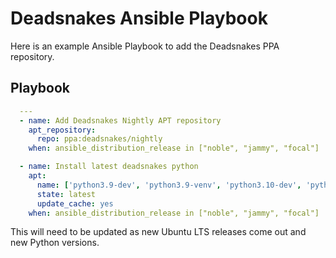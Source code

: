 # Deadsnakes Ansible Playbook

Here is an example Ansible Playbook to add the Deadsnakes PPA repository.

## Playbook

```yaml
  ---
  - name: Add Deadsnakes Nightly APT repository
    apt_repository:
      repo: ppa:deadsnakes/nightly
    when: ansible_distribution_release in ["noble", "jammy", "focal"]

  - name: Install latest deadsnakes python
    apt:
      name: ['python3.9-dev', 'python3.9-venv', 'python3.10-dev', 'python3.10-venv', 'python3.11-dev', 'python3.11-venv', 'python3.12-dev', 'python3.12-venv']
      state: latest
      update_cache: yes
    when: ansible_distribution_release in ["noble", "jammy", "focal"]
```

This will need to be updated as new Ubuntu LTS releases come out and new Python versions.
